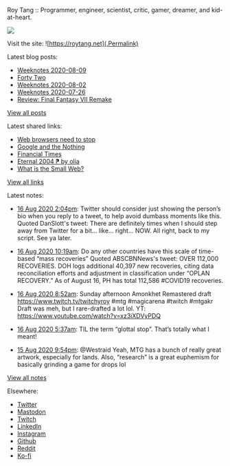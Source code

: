 Roy Tang :: Programmer, engineer, scientist, critic, gamer, dreamer, and kid-at-heart.

![](https://roytang.net/img/profile.jpg)

Visit the site: ![https://roytang.net](.Permalink)

Latest blog posts:
    

- [Weeknotes 2020-08-09](https://roytang.net/2020/08/weeknotes-08-09/)
- [Forty Two](https://roytang.net/2020/08/forty-two/)
- [Weeknotes 2020-08-02](https://roytang.net/2020/08/weeknotes-08-02/)
- [Weeknotes 2020-07-26](https://roytang.net/2020/07/weeknotes-07-26/)
- [Review: Final Fantasy VII Remake](https://roytang.net/2020/07/ff7r-review/)

[View all posts](https://roytang.net/blog)

Latest shared links:
    

- [Web browsers need to stop](https://roytang.net/2020/08/web-browsers-need-to-stop/)
- [Google and the Nothing](https://roytang.net/2020/08/google-and-the-nothing/)
- [Financial Times](https://roytang.net/2020/08/financial-times/)
- [Eternal 2004 ⁋ by olia](https://roytang.net/2020/08/eternal-2004-pp-by-olia/)
- [What is the Small Web?](https://roytang.net/2020/08/what-is-the-small-web/)

[View all links](https://roytang.net/links)

Latest notes:
    

- [16 Aug 2020 2:04pm](https://roytang.net/2020/08/1294998594081021955/): Twitter should consider just showing the person’s bio when you reply to a tweet, to help avoid dumbass moments like this.
Quoted DanSlott&#39;s tweet:   There are definitely times when I should step away from Twitter for a bit&hellip; like&hellip; right&hellip; NOW.
All right, back to my script.
See ya later.
 
- [16 Aug 2020 10:19am](https://roytang.net/2020/08/1294941749983379456/): Do any other countries have this scale of time-based &ldquo;mass recoveries&rdquo;
Quoted ABSCBNNews&#39;s tweet:   OVER 112,000 RECOVERIES. DOH logs additional 40,397 new recoveries, citing data reconciliation efforts and adjustment in classification under &ldquo;OPLAN RECOVERY.&rdquo; As of August 16, PH has total 112,586 #COVID19 recoveries.  
- [16 Aug 2020 8:52am](https://roytang.net/2020/08/1294919994816462849/): Sunday afternoon Amonkhet Remastered draft https://www.twitch.tv/twitchyroy #mtg #magicarena #twitch #mtgakr
Draft was meh, but I rare-drafted a lot lol. YT: https://www.youtube.com/watch?v=xz3iXDVyPDQ
- [16 Aug 2020 5:37am](https://roytang.net/2020/08/g1plnbb/): TIL the term “glottal stop”. That’s totally what I meant!
- [15 Aug 2020 9:54pm](https://roytang.net/2020/08/1294754419846701056/): @Westraid Yeah, MTG has a bunch of really great artwork, especially for lands. Also, &ldquo;research&rdquo; is a great euphemism for basically grinding a game for drops lol

[View all notes](https://roytang.net/notes)

Elsewhere:

- [Twitter](https://twitter.com/roytang)
- [Mastodon](https://mastodon.technology/@roytang)
- [Twitch](https://twitch.tv/twitchyroy)
- [LinkedIn](https://www.linkedin.com/in/roytang)
- [Instagram](https://instagram.com/roytang0400)
- [Github](https://github.com/roytang)
- [Reddit](https://reddit.com/u/hungryroy)
- [Ko-fi](https://ko-fi.com/roytang)